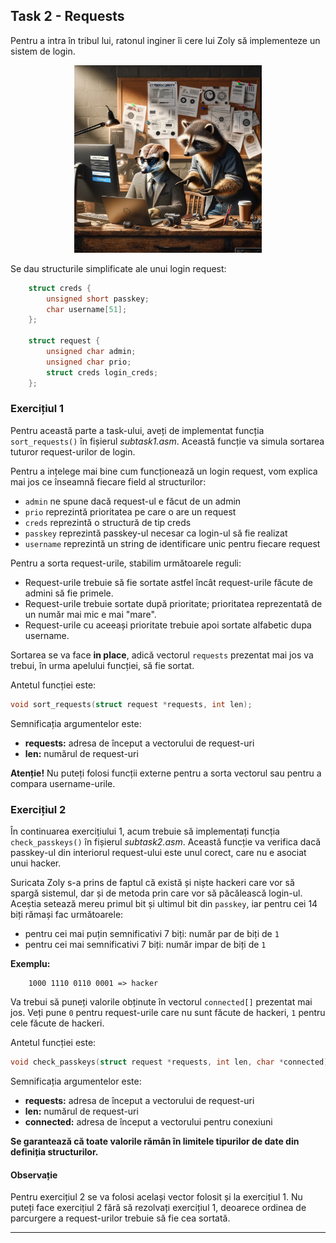 ## Task 2 - Requests

Pentru a intra în tribul lui, ratonul inginer îi cere lui Zoly să implementeze un sistem de login.

<div align="center">
    <img title="IDS" alt="IDS" src="./src/images/racoon.webp" width="300" height="300">
</div>

Se dau structurile simplificate ale unui login request:

```c
    struct creds {
        unsigned short passkey;
        char username[51];
    };

    struct request {
        unsigned char admin;
        unsigned char prio;
        struct creds login_creds;
    };
```

### Exercițiul 1

Pentru această parte a task-ului, aveți de implementat funcția `sort_requests()` în fișierul *subtask1.asm*.
Această funcție va simula sortarea tuturor request-urilor de login.

Pentru a ințelege mai bine cum funcționează un login request, vom explica mai jos ce înseamnă fiecare field al structurilor:

- `admin` ne spune dacă request-ul e făcut de un admin
- `prio` reprezintă prioritatea pe care o are un request
- `creds` reprezintă o structură de tip creds
- `passkey` reprezintă passkey-ul necesar ca login-ul să fie realizat
- `username` reprezintă un string de identificare unic pentru fiecare request

Pentru a sorta request-urile, stabilim următoarele reguli:

- Request-urile trebuie să fie sortate astfel încât request-urile făcute de admini să fie primele.
- Request-urile trebuie sortate după prioritate; prioritatea reprezentată de un număr mai mic e mai "mare".
- Request-urile cu aceeași prioritate trebuie apoi sortate alfabetic dupa username.

Sortarea se va face **in place**, adică vectorul `requests` prezentat mai jos va trebui, în urma apelului funcției, să fie sortat.

Antetul funcției este:

```c
void sort_requests(struct request *requests, int len);
```

Semnificația argumentelor este:

- **requests:** adresa de început a vectorului de request-uri
- **len:** numărul de request-uri

**Atenție!** Nu puteți folosi funcții externe pentru a sorta vectorul sau pentru a compara username-urile.


### Exercițiul 2

În continuarea exercițiului 1, acum trebuie să implementați funcția `check_passkeys()` în fișierul *subtask2.asm*.
Această funcție va verifica dacă passkey-ul din interiorul request-ului este unul corect, care nu e asociat unui hacker.

Suricata Zoly s-a prins de faptul că există și niște hackeri care vor să spargă sistemul, dar și de metoda prin care vor să păcălească login-ul.
Aceștia setează mereu primul bit și ultimul bit din `passkey`, iar pentru cei 14
biți rămași fac următoarele:

- pentru cei mai puțin semnificativi 7 biți: număr par de biți de `1`
- pentru cei mai semnificativi 7 biți: număr impar de biți de `1`

**Exemplu:**
```
    1000 1110 0110 0001 => hacker
```

Va trebui să puneți valorile obținute în vectorul `connected[]` prezentat mai jos.
Veți pune `0` pentru request-urile care nu sunt făcute de hackeri, `1` pentru cele făcute de hackeri.

Antetul funcției este:
```c
void check_passkeys(struct request *requests, int len, char *connected);
```

Semnificația argumentelor este:

- **requests:** adresa de început a vectorului de request-uri
- **len:** numărul de request-uri
- **connected:** adresa de început a vectorului pentru conexiuni

**Se garantează că toate valorile rămân în limitele tipurilor de date din definiția structurilor.**

#### **Observație**

Pentru exercițiul 2 se va folosi același vector folosit și la exercițiul 1. Nu puteți face
exercițiul 2 fără să rezolvați exercițiul 1, deoarece ordinea de parcurgere a request-urilor
trebuie să fie cea sortată.

---
